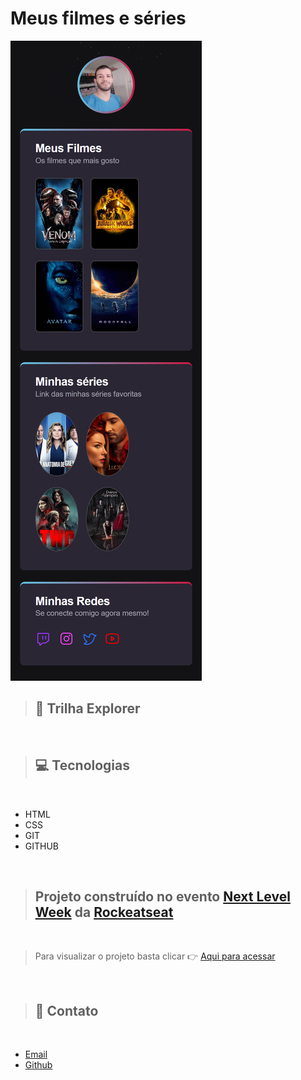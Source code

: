 # Meus filmes e séries

![preview](./github1/preview2.png)

>## 🚀 Trilha Explorer 
<br>

>##  💻 Tecnologias 
<br>


- HTML
- CSS
- GIT 
- GITHUB

<br>

>## Projeto construído no evento [Next Level Week](https://lp.rocketseat.com.br/nlw)  da [Rockeatseat](https://github.com/Rocketseat)
<br>


>Para visualizar o projeto basta clicar 👉 [Aqui para acessar](https://billsmokexv.github.io/meus-fimes-e-series1/)

<br>


>## 📲 Contato
<br>

- [Email](rfsinfomanutencao@gmail.com)
- [Github](https://github.com/BillSmokeXV)